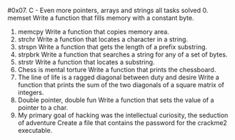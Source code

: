 #0x07. C - Even more pointers, arrays and strings all tasks solved
0. memset 
	Write a function that fills memory with a constant byte.
1. memcpy 
	Write a function that copies memory area.
2. strchr 
	Write a function that locates a character in a string.
3. strspn 
	Write a function that gets the length of a prefix substring.
4. strpbrk 
	Write a function that searches a string for any of a set of bytes.
5. strstr 
	Write a function that locates a substring.
6. Chess is mental torture 
	Write a function that prints the chessboard.
7. The line of life is a ragged diagonal between duty and desire 
	Write a function that prints the sum of the two diagonals of a square matrix of integers.
8. Double pointer, double fun 
	Write a function that sets the value of a pointer to a char.
9. My primary goal of hacking was the intellectual curiosity, the seduction of adventure 
	Create a file that contains the password for the crackme2 executable.


